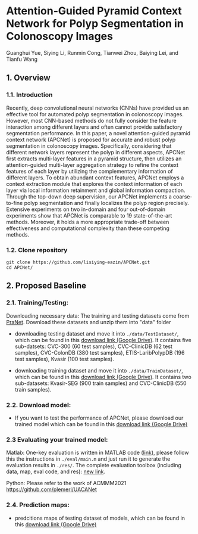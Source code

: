 # Attention-Guided Pyramid Context Network for Polyp Segmentation in Colonoscopy Images
Guanghui Yue, Siying Li, Runmin Cong, Tianwei Zhou, Baiying Lei, and Tianfu Wang

## 1. Overview

### 1.1. Introduction

Recently, deep convolutional neural networks (CNNs) have provided us an effective tool for automated polyp segmentation in colonoscopy images. However, most CNN-based
methods do not fully consider the feature interaction among different layers and often cannot provide satisfactory segmentation performance. In this paper, a novel attention-guided pyramid context network (APCNet) is proposed for accurate and robust polyp segmentation in colonoscopy images. Specifically, considering that different network layers represent the polyp in different aspects, APCNet first extracts multi-layer features in a pyramid structure, then utilizes an attention-guided multi-layer aggregation strategy to refine the context features of each layer by utilizing the complementary information of different layers. To obtain abundant context features, APCNet employs a context extraction module that explores the context information of each layer via local information retainment and global information compaction. Through the top-down deep supervision, our APCNet implements a coarse-to-fine polyp segmentation and finally localizes the polyp region precisely. Extensive experiments on two in-domain and four out-of-domain experiments show that APCNet is comparable to 19 state-of-the-art methods. Moreover, it holds a more appropriate trade-off between effectiveness and computational complexity than these competing methods.
 
### 1.2. Clone repository

```shell
git clone https://github.com/lisiying-eazin/APCNet.git
cd APCNet/
```

## 2. Proposed Baseline

### 2.1. Training/Testing:

Downloading necessary data:
The training and testing datasets come from [PraNet](https://github.com/DengPingFan/PraNet). Download these datasets and unzip them into "data" folder

+ downloading testing dataset and move it into `./data/TestDataset/`, 
    which can be found in this [download link (Google Drive)](https://drive.google.com/file/d/1o8OfBvYE6K-EpDyvzsmMPndnUMwb540R/view?usp=sharing). It contains five sub-datsets: CVC-300 (60 test samples), CVC-ClinicDB (62 test samples), CVC-ColonDB (380 test samples), ETIS-LaribPolypDB (196 test samples), Kvasir (100 test samples).
    
+ downloading training dataset and move it into `./data/TrainDataset/`, 
    which can be found in this [download link (Google Drive)](https://drive.google.com/file/d/1lODorfB33jbd-im-qrtUgWnZXxB94F55/view?usp=sharing). It contains two sub-datasets: Kvasir-SEG (900 train samples) and CVC-ClinicDB (550 train samples).
    
### 2.2. Download model:

+ If you want to test the performance of APCNet, please download our trained model 
    which can be found in this [download link (Google Drive)](https://drive.google.com/file/d/1eUIGcCFTPoUhWNALyG5nqJR_yJDyPAXA/view?usp=share_link)

### 2.3 Evaluating your trained model:

Matlab: One-key evaluation is written in MATLAB code ([link](https://drive.google.com/file/d/1_h4_CjD5GKEf7B1MRuzye97H0MXf2GE9/view?usp=sharing)), 
please follow this the instructions in `./eval/main.m` and just run it to generate the evaluation results in `./res/`.
The complete evaluation toolbox (including data, map, eval code, and res): [new link](https://drive.google.com/file/d/1bnlz7nfJ9hhYsMLFSBr9smcI7k7p0pVy/view?usp=sharing). 

Python: Please refer to the work of ACMMM2021 https://github.com/plemeri/UACANet

### 2.4. Prediction maps:

+ predcitions maps of testing dataset of models, 
    which can be found in this [download link (Google Drive)](https://drive.google.com/file/d/1f8OUcthoo8YWcKR-txqJsgNqudLeYXe1/view?usp=share_link)
